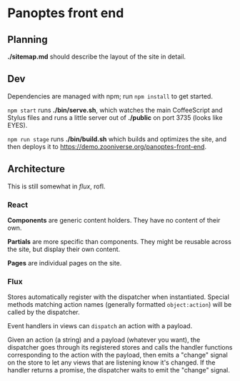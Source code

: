 # Panoptes front end

## Planning

**./sitemap.md** should describe the layout of the site in detail.

## Dev

Dependencies are managed with npm; run `npm install` to get started.

`npm start` runs **./bin/serve.sh**, which watches the main CoffeeScript and Stylus files and runs a little server out of **./public** on port 3735 (looks like EYES).

`npm run stage` runs **./bin/build.sh** which builds and optimizes the site, and then deploys it to <https://demo.zooniverse.org/panoptes-front-end>.

## Architecture

This is still somewhat in _flux_, rofl.

### React

**Components** are generic content holders. They have no content of their own.

**Partials** are more specific than components. They might be reusable across the site, but display their own content.

**Pages** are individual pages on the site.

### Flux

Stores automatically register with the dispatcher when instantiated. Special methods matching action names (generally formatted `object:action`) will be called by the dispatcher.

Event handlers in views can `dispatch` an action with a payload.

Given an action (a string) and a payload (whatever you want), the dispatcher goes through its registered stores and calls the handler functions corresponding to the action with the payload, then emits a "change" signal on the store to let any views that are listening know it's changed. If the handler returns a promise, the dispatcher waits to emit the "change" signal.
